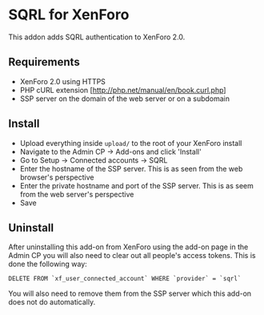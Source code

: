 # SQRL for XenForo

This addon adds SQRL authentication to XenForo 2.0.

## Requirements

- XenForo 2.0 using HTTPS
- PHP cURL extension [http://php.net/manual/en/book.curl.php]
- SSP server on the domain of the web server or on a subdomain

## Install

- Upload everything inside `upload/` to the root of your XenForo install
- Navigate to the Admin CP -> Add-ons and click 'Install'
- Go to Setup -> Connected accounts -> SQRL
- Enter the hostname of the SSP server. This is as seen from the web browser's perspective
- Enter the private hostname and port of the SSP server. This is as seem from the web server's perspective
- Save

## Uninstall

After uninstalling this add-on from XenForo using the add-on page in the Admin CP you will also need to clear out all people's access tokens. This is done the following way:

    DELETE FROM `xf_user_connected_account` WHERE `provider` = `sqrl`

You will also need to remove them from the SSP server which this add-on does not do automatically.
